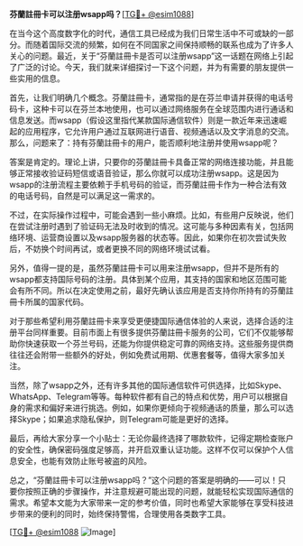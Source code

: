 **芬蘭註冊卡可以注册wsapp吗？**[[TG💪+ @esim1088](https://t.me/s/esim1088)]

在当今这个高度数字化的时代，通信工具已经成为我们日常生活中不可或缺的一部分。而随着国际交流的频繁，如何在不同国家之间保持顺畅的联系也成为了许多人关心的问题。最近，关于“芬蘭註冊卡是否可以注册wsapp”这一话题在网络上引起了广泛的讨论。今天，我们就来详细探讨一下这个问题，并为有需要的朋友提供一些实用的信息。

首先，让我们明确几个概念。芬蘭註冊卡，通常指的是在芬兰申请并获得的电话号码卡，这种卡可以在芬兰本地使用，也可以通过网络服务在全球范围内进行通话和信息发送。而wsapp（假设这里指代某款国际通信软件）则是一款近年来迅速崛起的应用程序，它允许用户通过互联网进行语音、视频通话以及文字消息的交流。那么，问题来了：持有芬蘭註冊卡的用户，能否顺利地注册并使用wsapp呢？

答案是肯定的。理论上讲，只要你的芬蘭註冊卡具备正常的网络连接功能，并且能够正常接收验证码短信或语音验证，那么你就可以成功注册wsapp。这是因为wsapp的注册流程主要依赖于手机号码的验证，而芬蘭註冊卡作为一种合法有效的电话号码，自然是可以满足这一需求的。

不过，在实际操作过程中，可能会遇到一些小麻烦。比如，有些用户反映说，他们在尝试注册时遇到了验证码无法及时收到的情况。这可能与多种因素有关，包括网络环境、运营商设置以及wsapp服务器的状态等。因此，如果你在初次尝试失败后，不妨换个时间再试，或者更换不同的网络环境试试看。

另外，值得一提的是，虽然芬蘭註冊卡可以用来注册wsapp，但并不是所有的wsapp都支持国际号码的注册。具体到某个应用，其支持的国家和地区范围可能会有所不同。所以在决定使用之前，最好先确认该应用是否支持你所持有的芬蘭註冊卡所属的国家代码。

对于那些希望利用芬蘭註冊卡来享受更便捷国际通信体验的人来说，选择合适的注册平台同样重要。目前市面上有很多提供芬蘭註冊卡服务的公司，它们不仅能够帮助你快速获取一个芬兰号码，还能为你提供稳定可靠的网络支持。这些服务提供商往往还会附带一些额外的好处，例如免费试用期、优惠套餐等，值得大家多加关注。

当然，除了wsapp之外，还有许多其他的国际通信软件可供选择，比如Skype、WhatsApp、Telegram等等。每种软件都有自己的特点和优势，用户可以根据自身的需求和偏好来进行挑选。例如，如果你更倾向于视频通话的质量，那么可以选择Skype；如果追求隐私保护，则Telegram可能是更好的选择。

最后，再给大家分享一个小贴士：无论你最终选择了哪款软件，记得定期检查账户的安全性，确保密码强度足够高，并开启双重认证功能。这样不仅可以保护个人信息安全，也能有效防止账号被盗的风险。

总之，“芬蘭註冊卡可以注册wsapp吗？”这个问题的答案是明确的——可以！只要你按照正确的步骤操作，并注意规避可能出现的问题，就能轻松实现国际通信的需求。希望本文能为大家带来一定的参考价值，同时也希望大家能够在享受科技进步带来的便利的同时，始终保持警惕，合理使用各类数字工具。

[[TG💪+ @esim1088](https://t.me/s/esim1088) ![Image](https://i.postimg.cc/4NQfJmqS/Snipaste-2025-05-13-00-14-12.png)]